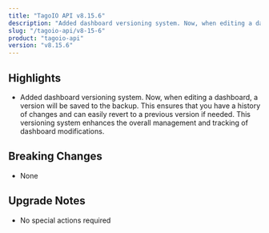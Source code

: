```yaml
---
title: "TagoIO API v8.15.6"
description: "Added dashboard versioning system. Now, when editing a dashboard, a version will be saved to the backup. This ensures that you have a history of changes and can easily revert to a previous version if needed. This versioning system enhances the overall management and tracking of dashboard modifications."
slug: "/tagoio-api/v8-15-6"
product: "tagoio-api"
version: "v8.15.6"
---
```


## Highlights

- Added dashboard versioning system. Now, when editing a dashboard, a version will be saved to the backup. This ensures that you have a history of changes and can easily revert to a previous version if needed. This versioning system enhances the overall management and tracking of dashboard modifications.

## Breaking Changes

- None

## Upgrade Notes

- No special actions required

